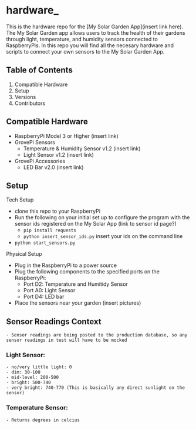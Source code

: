 # hardware_

This is the hardware repo for the [My Solar Garden App](insert link here). The My Solar Garden app allows users to track the health of their gardens through light, temperature, and humidity sensors connected to RaspberryPis. In this repo you will find all the necesary hardware and scripts to connect your own sensors to the My Solar Garden App.

## Table of Contents
1. Compatible Hardware
2. Setup
3. Versions
4. Contributors


## Compatible Hardware

- RaspberryPi Model 3 or Higher (insert link)
- GrovePi Sensors
    - Temperature & Humidity Sensor v1.2 (insert link)
    - Light Sensor v1.2 (insert link)
- GrovePi Accessories
    - LED Bar v2.0 (insert link)
    
## Setup

Tech Setup
- clone this repo to your RaspberryPi
- Run the following on your initial set up to configure the program with the sensor ids registered on the My Solar App (link to sensor id page?)
    - `pip install requests`
    - `python insert_sensor_ids.py` insert your ids on the command line
- `python start_sensors.py`

Physical Setup
- Plug in the RaspberryPi to a power source
- Plug the following components to the specified ports on the RaspberryPi:
    - Port D2: Temperature and Humitidy Sensor
    - Port A0: Light Sensor
    - Port D4: LED bar
- Place the sensors near your garden (insert pictures)

## Sensor Readings Context
    - Sensor readings are being posted to the production database, so any sensor readings in test will have to be mocked
### Light Sensor:
    - no/very little light: 0
    - dim: 30-100
    - mid-level: 200-500
    - bright: 500-740
    - very bright: 740-770 (This is basically any direct sunlight on the sensor)
    
### Temperature Sensor:
    - Returns degrees in celcius
